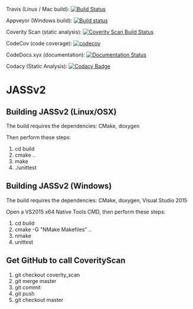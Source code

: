 Travis (Linux / Mac build): [![Build Status](https://travis-ci.org/andrewtrotman/JASSv2.svg?branch=master)](https://travis-ci.org/andrewtrotman/JASSv2)

Appveyor (Windows build): [![Build status](https://ci.appveyor.com/api/projects/status/sbrjp3l39qf16h2x?svg=true)](https://ci.appveyor.com/project/andrewtrotman/jassv2-rjk8n)

Coverity Scan (static analysis): [![Coverity Scan Build Status](https://scan.coverity.com/projects/11022/badge.svg)](https://scan.coverity.com/projects/jassv2)

CodeCov (code coverage): [![codecov](https://codecov.io/gh/andrewtrotman/JASSv2/branch/master/graph/badge.svg)](https://codecov.io/gh/andrewtrotman/JASSv2)

CodeDocs.xyx (documentation): [![Documentation Status](https://codedocs.xyz/andrewtrotman/JASSv2.svg)](https://codedocs.xyz/andrewtrotman/JASSv2/)

Codacy (Static Analysis): [![Codacy Badge](https://api.codacy.com/project/badge/Grade/01c46a3d10e440f9b54a237889f8326b)](https://www.codacy.com/app/andrewtrotman/JASSv2?utm_source=github.com&amp;utm_medium=referral&amp;utm_content=andrewtrotman/JASSv2&amp;utm_campaign=Badge_Grade)

# JASSv2

## Building JASSv2 (Linux/OSX)

The build requires the dependencies: CMake, doxygen

Then perform these steps:

1. cd build
2. cmake ..
3. make
4. ./unittest

## Building JASSv2 (Windows)

The build requires the dependencies: CMake, doxygen, Visual Studio 2015

Open a VS2015 x64 Native Tools CMD, then perform these steps:

1. cd build
2. cmake -G "NMake Makefiles" ..
3. nmake
4. unittest

## Get GitHub to call CoverityScan
1. git checkout coverity_scan
2. git merge master
3. git commit
4. git push
5. git checkout master
